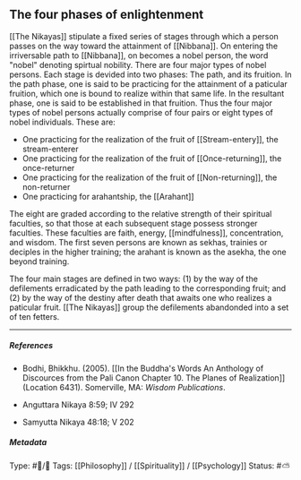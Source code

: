## The four phases of enlightenment  # 

[[The Nikayas]] stipulate a fixed series of stages through which a person passes on the way toward the attainment of [[Nibbana]].  On entering the irriversable path to [[Nibbana]], on becomes a nobel person, the word "nobel" denoting spirtual nobility. There are four major types of nobel persons. Each stage is devided into two phases: The path, and its fruition. In the path phase, one is said to be practicing for the attainment of a paticular fruition, which one is bound to realize within that same life. In the resultant phase, one is said to be established in that fruition. Thus the four major types of nobel persons actually comprise of four pairs or eight types of nobel individuals. These are: 

- One practicing for the realization of the fruit of [[Stream-entery]], the stream-enterer
- One practicing for the realization of the fruit of [[Once-returning]], the once-returner
- One practicing for the realization of the fruit of [[Non-returning]], the non-returner
- One practicing for arahantship, the [[Arahant]]

The eight are graded according to the relative strength of their spiritual faculties, so that those at each subsequent stage possess stronger faculties. These faculties are faith, energy, [[mindfulness]], concentration, and wisdom. The first seven persons are known as sekhas, trainies or deciples in the higher training; the arahant is known as the asekha, the one beyond training.

The four main stages are defined in two ways: (1) by the way of the defilements erradicated by the path leading to the corresponding fruit; and (2) by the way of the destiny after death that awaits one who realizes a paticular fruit. [[The Nikayas]] group the defilements abandonded into a set of ten fetters.

___

##### References

- Bodhi, Bhikkhu. (2005). [[In the Buddha's Words An Anthology of Discources from the Pali Canon Chapter 10. The Planes of Realization]]  (Location 6431). Somerville, MA: _Wisdom Publications_.

- Anguttara Nikaya 8:59; IV 292

- Samyutta Nikaya 48:18; V 202

##### Metadata

Type: #🔵/🔵 
Tags: [[Philosophy]] / [[Spirituality]] / [[Psychology]] 
Status: #⛅️ 